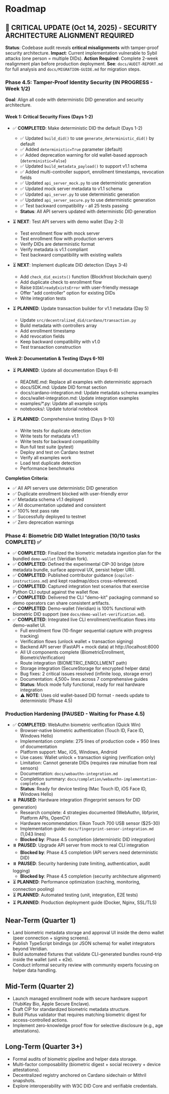# Roadmap

## 🚨 CRITICAL UPDATE (Oct 14, 2025) - SECURITY ARCHITECTURE ALIGNMENT REQUIRED

**Status**: Codebase audit reveals **critical misalignments** with tamper-proof security architecture.
**Impact**: Current implementation vulnerable to Sybil attacks (one person = multiple DIDs).
**Action Required**: Complete 2-week realignment plan before production deployment.
**See**: `docs/AUDIT-REPORT.md` for full analysis and `docs/MIGRATION-GUIDE.md` for migration steps.

### Phase 4.5: Tamper-Proof Identity Security (IN PROGRESS - Week 1/2)

**Goal**: Align all code with deterministic DID generation and security architecture.

#### Week 1: Critical Security Fixes (Days 1-2)
- ✅ **COMPLETED**: Make deterministic DID the default (Days 1-2)
  - ✅ Updated `build_did()` to use `generate_deterministic_did()` by default
  - ✅ Added `deterministic=True` parameter (default)
  - ✅ Added deprecation warning for old wallet-based approach (`deterministic=False`)
  - ✅ Updated `build_metadata_payload()` to support v1.1 schema
  - ✅ Added multi-controller support, enrollment timestamps, revocation fields
  - ✅ Updated `api_server_mock.py` to use deterministic generation
  - ✅ Updated mock server metadata to v1.1 schema
  - ✅ Updated `api_server.py` to use deterministic generation
  - ✅ Updated `api_server_secure.py` to use deterministic generation
  - ✅ Test backward compatibility - all 25 tests passing
  - **Status**: All API servers updated with deterministic DID generation

- ⏳ **NEXT**: Test API servers with demo wallet (Day 2-3)
  - Test enrollment flow with mock server
  - Test enrollment flow with production servers
  - Verify DIDs are deterministic format
  - Verify metadata is v1.1 compliant
  - Test backward compatibility with existing wallets

- ⏳ **NEXT**: Implement duplicate DID detection (Days 3-4)
  - Add `check_did_exists()` function (Blockfrost blockchain query)
  - Add duplicate check to enrollment flow
  - Raise `DIDAlreadyExistsError` with user-friendly message
  - Offer "add controller" option for existing DIDs
  - Write integration tests

- ⏳ **PLANNED**: Update transaction builder for v1.1 metadata (Day 5)
  - Update `src/decentralized_did/cardano/transaction.py`
  - Build metadata with controllers array
  - Add enrollment timestamp
  - Add revocation fields
  - Keep backward compatibility with v1.0
  - Test transaction construction

#### Week 2: Documentation & Testing (Days 6-10)
- ⏳ **PLANNED**: Update all documentation (Days 6-8)
  - README.md: Replace all examples with deterministic approach
  - docs/SDK.md: Update DID format section
  - docs/cardano-integration.md: Update metadata schema examples
  - docs/wallet-integration.md: Update integration examples
  - examples/*.py: Update all example scripts
  - notebooks/: Update tutorial notebook

- ⏳ **PLANNED**: Comprehensive testing (Days 9-10)
  - Write tests for duplicate detection
  - Write tests for metadata v1.1
  - Write tests for backward compatibility
  - Run full test suite (pytest)
  - Deploy and test on Cardano testnet
  - Verify all examples work
  - Load test duplicate detection
  - Performance benchmarks

**Completion Criteria**:
- ✅ All API servers use deterministic DID generation
- ✅ Duplicate enrollment blocked with user-friendly error
- ✅ Metadata schema v1.1 deployed
- ✅ All documentation updated and consistent
- ✅ 100% test pass rate
- ✅ Successfully deployed to testnet
- ✅ Zero deprecation warnings

### Phase 4: Biometric DID Wallet Integration (10/10 tasks COMPLETE) ✅
- ✅ **COMPLETED**: Finalized the biometric metadata ingestion plan for the bundled `demo-wallet` (Veridian fork).
- ✅ **COMPLETED**: Defined the experimental CIP-30 bridge (store metadata bundle, surface approval UX, persist helper URI).
- ✅ **COMPLETED**: Published contributor guidance (`copilot-instructions.md`) and kept roadmap/docs cross-referenced.
- ✅ **COMPLETED**: Captured integration test scenarios that exercise Python CLI output against the wallet flow.
- ✅ **COMPLETED**: Delivered the CLI "demo-kit" packaging command so demo operators can share consistent artifacts.
- ✅ **COMPLETED**: Demo-wallet (Veridian) is 100% functional with biometric DID support (see `docs/demo-wallet-verification.md`).
- ✅ **COMPLETED**: Integrated live CLI enrollment/verification flows into demo-wallet UI.
  - Full enrollment flow (10-finger sequential capture with progress tracking)
  - Verification flows (unlock wallet + transaction signing)
  - Backend API server (FastAPI + mock data) at http://localhost:8000
  - All UI components complete (BiometricEnrollment, BiometricVerification)
  - Route integration (BIOMETRIC_ENROLLMENT path)
  - Storage integration (SecureStorage for encrypted helper data)
  - Bug fixes: 2 critical issues resolved (infinite loop, storage error)
  - Documentation: 4,500+ lines across 7 comprehensive guides
  - **Status**: Mock mode fully functional, ready for real hardware integration
  - ⚠️ **NOTE**: Uses old wallet-based DID format - needs update to deterministic (Phase 4.5)

### Production Hardening (PAUSED - Waiting for Phase 4.5)
- ✅ **COMPLETED**: WebAuthn biometric verification (Quick Win)
  - Browser-native biometric authentication (Touch ID, Face ID, Windows Hello)
  - Implementation complete: 275 lines of production code + 950 lines of documentation
  - Platform support: Mac, iOS, Windows, Android
  - Use cases: Wallet unlock + transaction signing (verification only)
  - Limitation: Cannot generate DIDs (requires raw minutiae from real sensors)
  - Documentation: `docs/webauthn-integration.md`
  - Completion summary: `docs/completion/webauthn-implementation-complete.md`
  - **Status**: Ready for device testing (Mac Touch ID, iOS Face ID, Windows Hello)
- ⏸️ **PAUSED**: Hardware integration (fingerprint sensors for DID generation)
  - Research complete: 4 strategies documented (WebAuthn, libfprint, Platform APIs, OpenCV)
  - Hardware recommendation: Eikon Touch 700 USB sensor ($25-30)
  - Implementation guide: `docs/fingerprint-sensor-integration.md` (1,043 lines)
  - **Blocked by**: Phase 4.5 completion (deterministic DID integration)
- ⏸️ **PAUSED**: Upgrade API server from mock to real CLI integration
  - **Blocked by**: Phase 4.5 completion (API servers need deterministic DID)
- ⏸️ **PAUSED**: Security hardening (rate limiting, authentication, audit logging)
  - **Blocked by**: Phase 4.5 completion (security architecture alignment)
- ⏳ **PLANNED**: Performance optimization (caching, monitoring, connection pooling)
- ⏳ **PLANNED**: Automated testing (unit, integration, E2E tests)
- ⏳ **PLANNED**: Production deployment guide (Docker, Nginx, SSL/TLS)

## Near-Term (Quarter 1)
- Land biometric metadata storage and approval UI inside the demo wallet (peer connection + signing screens).
- Publish TypeScript bindings (or JSON schema) for wallet integrators beyond Veridian.
- Build automated fixtures that validate CLI-generated bundles round-trip inside the wallet (unit + e2e).
- Conduct informal security review with community experts focusing on helper data handling.

## Mid-Term (Quarter 2)
- Launch managed enrollment node with secure hardware support (YubiKey Bio, Apple Secure Enclave).
- Draft CIP for standardized biometric metadata structure.
- Build Plutus validator that requires matching biometric digest for access-controlled actions.
- Implement zero-knowledge proof flow for selective disclosure (e.g., age attestations).

## Long-Term (Quarter 3+)
- Formal audits of biometric pipeline and helper data storage.
- Multi-factor composability (biometric digest + social recovery + device attestations).
- Decentralized registry anchored on Cardano sidechain or Mithril snapshots.
- Explore interoperability with W3C DID Core and verifiable credentials.
